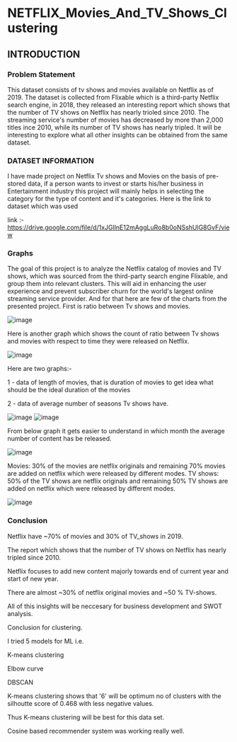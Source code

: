 # NETFLIX_Movies_And_TV_Shows_Clustering
## INTRODUCTION

### Problem Statement
This dataset consists of tv shows and movies available on Netflix as of 2019. The dataset is collected from Flixable which is a third-party Netflix search engine, in 2018, they released an interesting report which shows that the number of TV shows on Netflix has nearly trioled since 2010. The streaming service's number of movies has decreased by more than 2,000 titles ince 2010, while its number of TV shows has nearly tripled. It will be interesting to explore what all other insights can be obtained from the same dataset.

### DATASET INFORMATION
I have made project on Netflix Tv shows and Movies on the basis of pre-stored data, if a person wants to invest or starts his/her business in Entertainment industry this project will mainly helps in selecting the category for the type of content and it's categories. Here is the link to dataset which was used

link :- https://drive.google.com/file/d/1xJGllnE12mAggLuRo8b0oNSshUlG8GvF/view

### Graphs

The goal of this project is to analyze the Netflix catalog of movies and TV shows, which was sourced from the third-party search engine Flixable, and group them into relevant clusters. This will aid in enhancing the user experience and prevent subscriber churn for the world's largest online streaming service provider. And for that here are few of the charts from the presented project.
First is ratio between Tv shows and movies. 

![image](https://github.com/jaydeepjadav/Unsupervised-ML-project/assets/120647862/1c124e87-e535-42bb-9369-92cb780cfef5)

Here is another graph which shows the count of ratio between Tv shows and movies with respect to time they were released on Netflix.

![image](https://github.com/jaydeepjadav/Unsupervised-ML-project/assets/120647862/63ce4b8b-9fbf-4b9a-a2bc-56a8f83725b5)

Here are two graphs:-

1 - data of length of movies, that is duration of movies to get idea what should be the ideal duration of the movies

2 - data of average number of seasons Tv shows have.

![image](https://github.com/jaydeepjadav/Unsupervised-ML-project/assets/120647862/a5cb7735-7ccd-4dbb-8940-592436666149)
![image](https://github.com/jaydeepjadav/Unsupervised-ML-project/assets/120647862/25e2f700-44bd-467f-94ac-b40053973733)

From below graph it gets easier to understand in which month the average number of content has be released. 

![image](https://github.com/jaydeepjadav/Unsupervised-ML-project/assets/120647862/0b798ba2-659a-4508-818c-1e3f4ce521ed)

Movies: 30% of the movies are netflix originals and remaining 70% movies are added on netflix which were released by different modes.
TV shows: 50% of the TV shows are netflix originals and remaining 50% TV shows are added on netflix which were released by different modes.

![image](https://github.com/jaydeepjadav/Unsupervised-ML-project/assets/120647862/57b803a9-7015-44c0-9bb9-1e35ce6ba102)

### Conclusion
Netflix have ~70% of movies and 30% of TV_shows in 2019.

The report which shows that the number of TV shows on Netflix has nearly tripled since 2010.

Netflix focuses to add new content majorly towards end of current year and start of new year.

There are almost ~30% of netflix original movies and ~50 % TV-shows.

All of this insights will be neccesary for business development and SWOT analysis.

Conclusion for clustering.

I tried 5 models for ML i.e.

K-means clustering

Elbow curve

DBSCAN

K-means clustering shows that '6' will be optimum no of clusters with the silhoutte score of 0.468 with less negative values.

Thus K-means clustering will be best for this data set.

Cosine based recommender system was working really well.
